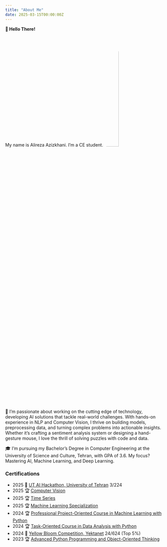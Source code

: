 ```yaml
---
title: "About Me"
date: 2025-03-15T00:00:00Z
---
```


**👋 Hello There!**

My name is Alireza Azizkhani. I’m a CE student.
<img src="https://media.licdn.com/dms/image/v2/D4D03AQFmbpfyQ90dCw/profile-displayphoto-shrink_800_800/B4DZQnTiXFHMAg-/0/1735826221107?e=1747872000&v=beta&t=8jvuEcQpTUEftYqYZx8U0MJX0I8bAzk8KSc8q0ES9Qo" alt="Profile Picture"  style="  border-radius: 50%;
  width: 30%;
  object-fit: cover;">


🚀 I’m passionate about working on the cutting edge of technology, developing AI solutions that tackle real-world challenges. With hands-on experience in NLP and Computer Vision, I thrive on building models, preprocessing data, and turning complex problems into actionable insights. Whether it’s crafting a sentiment analysis system or designing a hand-gesture mouse, I love the thrill of solving puzzles with code and data.

🎓 I’m pursuing my Bachelor’s Degree in Computer Engineering at the University of Science and Culture, Tehran, with GPA of 3.6. My focus? Mastering AI, Machine Learning, and Deep Learning.

### Certifications
- 2025 🏅 [UT AI Hackathon, University of Tehran](https://quera.org/contest/assignments/81036/scoreboard/) 3/224  
- 2025 🏆 [Computer Vision](https://www.kaggle.com/learn/certification/alirezaazizkhani/computer-vision) 
- 2025 🏆 [Time Series](https://www.kaggle.com/learn/certification/alirezaazizkhani/time-series) 
- 2025 🏆 [Machine Learning Specialization](https://coursera.org/share/151040d39be38a01a20e08b4a77cfb91) 
- 2024 🏆 [Professional Project-Oriented Course in Machine Learning with Python](https://quera.org/certificate/DPhFlIlF/) 
- 2024 🏆 [Task-Oriented Course in Data Analysis with Python](https://quera.org/certificate/GvjSl3PP/)   
- 2024 🏅 [Yellow Bloom Competition, Yektanet](https://quera.org/events/yektanet-0209/scoreboard) 24/624 (Top 5%)  
- 2023 🏆 [Advanced Python Programming and Object-Oriented Thinking](https://quera.org/certificate/pTRghECI/) 
